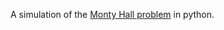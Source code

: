 A simulation of the [Monty Hall problem](http://en.wikipedia.org/wiki/Monty_Hall_problem) in python.
